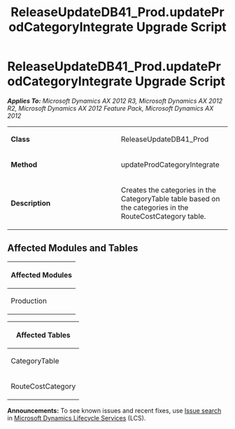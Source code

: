 ﻿---
title: ReleaseUpdateDB41_Prod.updateProdCategoryIntegrate Upgrade Script
TOCTitle: ReleaseUpdateDB41_Prod.updateProdCategoryIntegrate Upgrade Script
ms:assetid: 593de8c7-9861-c601-5655-e5cae337c5d7
ms:mtpsurl: https://msdn.microsoft.com/en-us/library/JJ736274(v=AX.60)
ms:contentKeyID: 49708449
ms.date: 05/18/2015
mtps_version: v=AX.60
---

# ReleaseUpdateDB41\_Prod.updateProdCategoryIntegrate Upgrade Script 


_**Applies To:** Microsoft Dynamics AX 2012 R3, Microsoft Dynamics AX 2012 R2, Microsoft Dynamics AX 2012 Feature Pack, Microsoft Dynamics AX 2012_

<table>
<colgroup>
<col style="width: 50%" />
<col style="width: 50%" />
</colgroup>
<tbody>
<tr class="odd">
<td><p><strong>Class</strong></p></td>
<td><p>ReleaseUpdateDB41_Prod</p></td>
</tr>
<tr class="even">
<td><p><strong>Method</strong></p></td>
<td><p>updateProdCategoryIntegrate</p></td>
</tr>
<tr class="odd">
<td><p><strong>Description</strong></p></td>
<td><p>Creates the categories in the CategoryTable table based on the categories in the RouteCostCategory table.</p></td>
</tr>
</tbody>
</table>


## Affected Modules and Tables

<table>
<colgroup>
<col style="width: 100%" />
</colgroup>
<thead>
<tr class="header">
<th><p>Affected Modules</p></th>
</tr>
</thead>
<tbody>
<tr class="odd">
<td><p>Production</p></td>
</tr>
</tbody>
</table>


<table>
<colgroup>
<col style="width: 100%" />
</colgroup>
<thead>
<tr class="header">
<th><p>Affected Tables</p></th>
</tr>
</thead>
<tbody>
<tr class="odd">
<td><p>CategoryTable</p></td>
</tr>
<tr class="even">
<td><p>RouteCostCategory</p></td>
</tr>
</tbody>
</table>

  
**Announcements:** To see known issues and recent fixes, use [Issue search](http://go.microsoft.com/fwlink/?linkid=389258) in [Microsoft Dynamics Lifecycle Services](http://go.microsoft.com/fwlink/?linkid=306505) (LCS).

